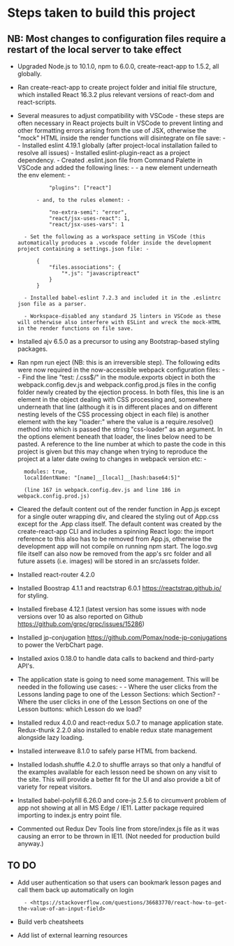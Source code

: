 # Steps taken to build this project

## NB: Most changes to configuration files require a restart of the local server to take effect

* Upgraded Node.js to 10.1.0, npm to 6.0.0, create-react-app to 1.5.2, all globally.

* Ran create-react-app to create project folder and initial file structure, which installed React 16.3.2 plus relevant versions of react-dom and react-scripts.

* Several measures to adjust compatibility with VSCode - these steps are often necessary in React projects built in VSCode to prevent linting and other formatting errors arising from the use of JSX, otherwise the "mock" HTML inside the render functions will disintegrate on file save: -
        - Installed eslint 4.19.1 globally (after project-local installation failed to resolve all issues)
        - Installed eslint-plugin-react as a project dependency.
        - Created .eslint.json file from Command Palette in VSCode and added the following lines: -
            - a new element underneath the env element: -

                "plugins": ["react"]

            - and, to the rules element: -

                "no-extra-semi": "error",
                "react/jsx-uses-react": 1,
                "react/jsx-uses-vars": 1

        - Set the following as a workspace setting in VSCode (this automatically produces a .vscode folder inside the development project containing a settings.json file: -

            {
                "files.associations": {
                    "*.js": "javascriptreact"
                }
            }

        - Installed babel-eslint 7.2.3 and included it in the .eslintrc json file as a parser.

        - Workspace-disabled any standard JS linters in VSCode as these will otherwise also interfere with ESLint and wreck the mock-HTML in the render functions on file save.

* Installed ajv 6.5.0 as a precursor to using any Bootstrap-based styling packages.

* Ran npm run eject (NB: this is an irreversible step). The following edits were now required in the now-accessible webpack configuration files: -
        - Find the line "test: /\.css$/" in the module.exports object in both the webpack.config.dev.js and webpack.config.prod.js files in the config folder newly created by the ejection process. In both files, this line is an element in the object dealing with CSS processing and, somewhere underneath that line (although it is in different places and on different nesting levels of the CSS processing object in each file) is another element with the key "loader:" where the value is a require.resolve() method into which is passed the string "css-loader" as an argument. In the options element beneath that loader, the lines below need to be pasted. A reference to the line number at which to paste the code in this project is given but this may change when trying to reproduce the project at a later date owing to changes in webpack version etc: -

        modules: true,
        localIdentName: "[name]__[local]__[hash:base64:5]"

        (line 167 in webpack.config.dev.js and line 186 in webpack.config.prod.js)

* Cleared the default content out of the render function in App.js except for a single outer wrapping div, and cleared the styling out of App.css except for the .App class itself. The default content was created by the create-react-app CLI and includes a spinning React logo: the import reference to this also has to be removed from App.js, otherwise the development app will not compile on running npm start. The logo.svg file itself can also now be removed from the app's src folder and all future assets (i.e. images) will be stored in an src/assets folder.

* Installed react-router 4.2.0

* Installed Boostrap 4.1.1 and reactstrap 6.0.1 <https://reactstrap.github.io/> for styling.

* Installed firebase 4.12.1 (latest version has some issues with node versions over 10 as also reported on Github <https://github.com/grpc/grpc/issues/15286>)

<!-- * Refer here for setting up firebase authentication: <https://firebase.google.com/docs/auth/web/start?authuser=0> -->

* Installed jp-conjugation <https://github.com/Pomax/node-jp-conjugations> to power the VerbChart page.

* Installed axios 0.18.0 to handle data calls to backend and third-party API's.

* The application state is going to need some management. This will be needed in the following use cases: -
        - Where the user clicks from the Lessons landing page to one of the Lesson Sections: which Section?
        - Where the user clicks in one of the Lesson Sections on one of the Lesson buttons: which Lesson do we load?

* Installed redux 4.0.0 and react-redux 5.0.7 to manage application state. Redux-thunk 2.2.0 also installed to enable redux state management alongside lazy loading.

* Installed interweave 8.1.0 to safely parse HTML from backend.

* Installed lodash.shuffle 4.2.0 to shuffle arrays so that only a handful of the examples available for each lesson need be shown on any visit to the site. This will provide a better fit for the UI and also provide a bit of variety for repeat visitors.

* Installed babel-polyfill 6.26.0 and core-js 2.5.6 to circumvent problem of app not showing at all in MS Edge / IE11. Latter package required importing to index.js entry point file.

* Commented out Redux Dev Tools line from store/index.js file as it was causing an error to be thrown in IE11. (Not needed for production build anyway.)

<!-- * Installed react-auth-firebase 1.2.1 -->

## TO DO

* Add user authentication so that users can bookmark lesson pages and call them back up automatically on login

        - <https://stackoverflow.com/questions/36683770/react-how-to-get-the-value-of-an-input-field>

* Build verb cheatsheets

* Add list of external learning resources